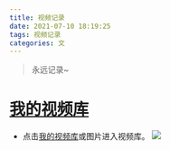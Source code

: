 ```yaml
---
title: 视频记录
date: 2021-07-10 18:19:25
tags: 视频记录
categories: 文
---
```

>永远记录~

# [我的视频库](https://www.wolai.com/zestaken/uuy4VDmPrTqA8UrZh5AdPC?theme=light)

* 点击[我的视频库](https://www.wolai.com/zestaken/uuy4VDmPrTqA8UrZh5AdPC?theme=light)或图片进入视频库。
[![](https://zjpicture.oss-cn-beijing.aliyuncs.com/img/20210918173748.png)](https://www.wolai.com/zestaken/uuy4VDmPrTqA8UrZh5AdPC?theme=light)

